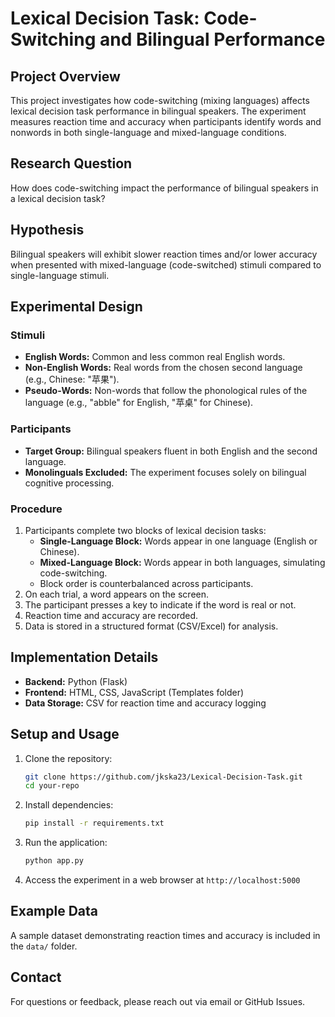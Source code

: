 # Lexical Decision Task: Code-Switching and Bilingual Performance

## Project Overview
This project investigates how code-switching (mixing languages) affects lexical decision task performance in bilingual speakers. The experiment measures reaction time and accuracy when participants identify words and nonwords in both single-language and mixed-language conditions.

## Research Question
How does code-switching impact the performance of bilingual speakers in a lexical decision task?

## Hypothesis
Bilingual speakers will exhibit slower reaction times and/or lower accuracy when presented with mixed-language (code-switched) stimuli compared to single-language stimuli.

## Experimental Design
### Stimuli
- **English Words:** Common and less common real English words.
- **Non-English Words:** Real words from the chosen second language (e.g., Chinese: "苹果").
- **Pseudo-Words:** Non-words that follow the phonological rules of the language (e.g., "abble" for English, "苹桌" for Chinese).

### Participants
- **Target Group:** Bilingual speakers fluent in both English and the second language.
- **Monolinguals Excluded:** The experiment focuses solely on bilingual cognitive processing.

### Procedure
1. Participants complete two blocks of lexical decision tasks:
   - **Single-Language Block:** Words appear in one language (English or Chinese).
   - **Mixed-Language Block:** Words appear in both languages, simulating code-switching.
   - Block order is counterbalanced across participants.
2. On each trial, a word appears on the screen.
3. The participant presses a key to indicate if the word is real or not.
4. Reaction time and accuracy are recorded.
5. Data is stored in a structured format (CSV/Excel) for analysis.

## Implementation Details
- **Backend:** Python (Flask)
- **Frontend:** HTML, CSS, JavaScript (Templates folder)
- **Data Storage:** CSV for reaction time and accuracy logging

## Setup and Usage
1. Clone the repository:
   ```bash
   git clone https://github.com/jkska23/Lexical-Decision-Task.git
   cd your-repo
   ```
2. Install dependencies:
   ```bash
   pip install -r requirements.txt
   ```
3. Run the application:
   ```bash
   python app.py
   ```
4. Access the experiment in a web browser at `http://localhost:5000`

## Example Data
A sample dataset demonstrating reaction times and accuracy is included in the `data/` folder.

## Contact
For questions or feedback, please reach out via email or GitHub Issues.

